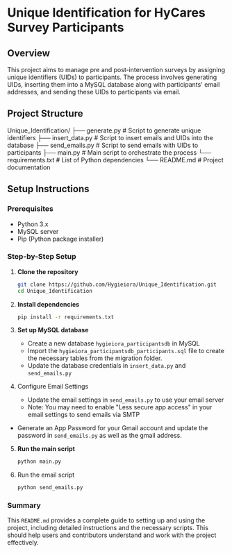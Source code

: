 # Unique Identification for HyCares Survey Participants

## Overview

This project aims to manage pre and post-intervention surveys by assigning unique identifiers (UIDs) to participants. The process involves generating UIDs, inserting them into a MySQL database along with participants' email addresses, and sending these UIDs to participants via email.

## Project Structure

Unique_Identification/
├── generate.py # Script to generate unique identifiers
├── insert_data.py # Script to insert emails and UIDs into the database
├── send_emails.py # Script to send emails with UIDs to participants
├── main.py # Main script to orchestrate the process
└── requirements.txt # List of Python dependencies
└── README.md # Project documentation

## Setup Instructions

### Prerequisites

- Python 3.x
- MySQL server
- Pip (Python package installer)

### Step-by-Step Setup

1. **Clone the repository**

   ```sh
   git clone https://github.com/Hygieiora/Unique_Identification.git
   cd Unique_Identification

   ```

2. **Install dependencies**

   ```sh
   pip install -r requirements.txt

   ```

3. **Set up MySQL database**

   - Create a new database `hygieiora_participantsdb` in MySQL
   - Import the `hygieiora_participantsdb_participants.sql` file to create the necessary tables from the migration folder.
   - Update the database credentials in `insert_data.py` and `send_emails.py`

4. Configure Email Settings
   - Update the email settings in `send_emails.py` to use your email server
   - Note: You may need to enable "Less secure app access" in your email settings to send emails via SMTP

- Generate an App Password for your Gmail account and update the password in `send_emails.py` as well as the gmail address.

5. **Run the main script**

   ```sh
   python main.py

   ```

6. Run the email script
   ```sh
   python send_emails.py
   ```

### Summary

This `README.md` provides a complete guide to setting up and using the project, including detailed instructions and the necessary scripts. This should help users and contributors understand and work with the project effectively.
